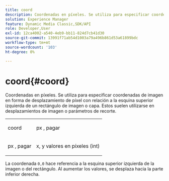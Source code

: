 ```yaml
---
title: coord
description: Coordenadas en píxeles. Se utiliza para especificar coordenadas de imagen en forma de desplazamiento de píxel con relación a la esquina superior izquierda de un rectángulo de imagen o capa. Estos suelen utilizarse en desplazamientos de imagen o parámetros de recorte.
solution: Experience Manager
feature: Dynamic Media Classic,SDK/API
role: Developer,User
exl-id: 12ca4002-a540-4eb9-bb11-824d7cb41d30
source-git-commit: 13991f71ab54d1003a79a496b861d53a61899bdc
workflow-type: tm+mt
source-wordcount: '103'
ht-degree: 0%

---
```


# coord{#coord}

Coordenadas en píxeles. Se utiliza para especificar coordenadas de imagen en forma de desplazamiento de píxel con relación a la esquina superior izquierda de un rectángulo de imagen o capa. Estos suelen utilizarse en desplazamientos de imagen o parámetros de recorte.

<table id="simpletable_A686120953124ACB8803CB9C877252AB"> 
 <tr class="strow"> 
  <td class="stentry"> <p><span class="codeph"> <span class="varname"> coord</span> </span> </p> </td> 
  <td class="stentry"> <p><span class="codeph"> <span class="varname"> px</span> </span>, <span class="codeph"><span class="varname"> pagar</span></span> </p></td> 
 </tr> 
 <tr class="strow"> 
  <td class="stentry"> <p><span class="codeph"> <span class="varname"> px</span> </span>, <span class="codeph"><span class="varname"> pagar</span></span> </p></td> 
  <td class="stentry"> <p><span class="varname"> x</span>, <span class="varname"> y</span> valores en píxeles (int) </p></td> 
 </tr> 
</table>

La coordenada `0,0` hace referencia a la esquina superior izquierda de la imagen o del rectángulo. Al aumentar los valores, se desplaza hacia la parte inferior derecha.
